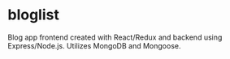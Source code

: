 # bloglist
Blog app frontend created with React/Redux and backend using Express/Node.js.
Utilizes MongoDB and Mongoose.
